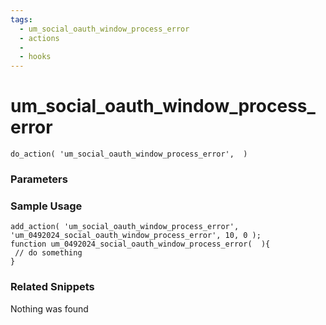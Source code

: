 ```yaml
---
tags: 
  - um_social_oauth_window_process_error
  - actions
  - 
  - hooks
---
```

# um\_social\_oauth\_window\_process\_error

``` php:no-line-numbers
do_action( 'um_social_oauth_window_process_error',  )
```
<div class='hook-sep'></div>

### Parameters

<div class='hook-sep'></div>



### Sample Usage

``` php:no-line-numbers
add_action( 'um_social_oauth_window_process_error', 'um_0492024_social_oauth_window_process_error', 10, 0 );
function um_0492024_social_oauth_window_process_error(  ){
 // do something
}
```
<div class='hook-sep'></div>



### Related Snippets

Nothing was found

